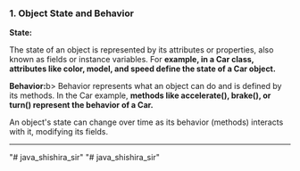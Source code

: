 <h3 title="1st class">1. Object State and Behavior</h3> 
<p> <b>State:</p></b> The state of an object is represented by its attributes or properties, also known as fields or instance variables. For <b>example, in a Car class, attributes like color, model, and speed define the state of a Car object.</b></p>
<p><b>Behavior:</b>b> Behavior represents what an object can do and is defined by its methods. In the Car example, <b>methods like accelerate(), brake(), or turn() represent the behavior of a Car.</b></p>
<p>An object's state can change over time as its behavior (methods) interacts with it, modifying its fields.</p> <hr>



"# java_shishira_sir" 
"# java_shishira_sir" 
